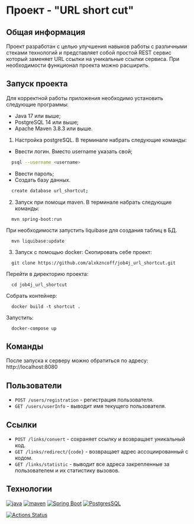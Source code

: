 # Проект - "URL short cut"

## Общая информация

Проект разработан с целью улучшения навыков работы с различными стеками технологий и представляет
собой простой REST сервис который заменяет URL ссылки на уникальные ссылки сервиса.
При необходимости функционал проекта можно расширить.

## Запуск проекта

Для корректной работы приложения необходимо установить следующие программы:

- Java 17 или выше;
- PostgreSQL 14 или выше;
- Apache Maven 3.8.3 или выше.

1. Настройка postgreSQL. В терминале набрать следующие команды:

- Ввести логин. Вместо username указать свой;
```bash
  psql --username <username>
```
- Ввести пароль;
- Создать базу данных.
```bash
  create database url_shortcut;
```

2. Запуск при помощи maven. В терминале набрать следующие команды:
```
  mvn spring-boot:run
```

При необходимости запустить liquibase для создания таблиц в БД.
```
  mvn liquibase:update
```

3. Запуск с помощью docker:
Скопировать себе проект:
```
  git clone https://github.com/alxkzncoff/job4j_url_shortcut.git
```

Перейти в директорию проекта:
```
  cd job4j_url_shortcut
```

Собрать контейнер:
```
  docker build -t shortcut .
```

Запустить:
```
  docker-compose up
```

## Команды

После запуска к серверу можно обратиться по адресу: http://localhost:8080

## Пользователи

- `POST /users/registration` - регистрация пользователя.
- `GET /users/userInfo` - выводит имя текущего пользователя.

## Ссылки

- `POST /links/convert` - сохраняет ссылку и возвращает уникальный код.
- `GET /links/redirect/{code}` - возвращает адрес ассоциированный с кодом.
- `GET /links/statistic` - выводит все адреса закрепленные за пользователем и их статистику вызовов.

## Технологии

[![java](https://img.shields.io/badge/java-17-red)](https://www.java.com/)
[![maven](https://img.shields.io/badge/apache--maven-3.8.3-blue)](https://maven.apache.org/)
[![Spring Boot](https://img.shields.io/badge/spring%20boot-2.7.3-brightgreen)](https://spring.io/projects/spring-boot)
[![PostgresSQL](https://img.shields.io/badge/postgreSQL-14-blue)](https://www.postgresql.org/)

[![Actions Status](https://github.com/alxkzncoff/job4j_url_shortcut/workflows/java-ci/badge.svg)](https://github.com/alxkzncoff/job4j_url_shortcut/actions)
